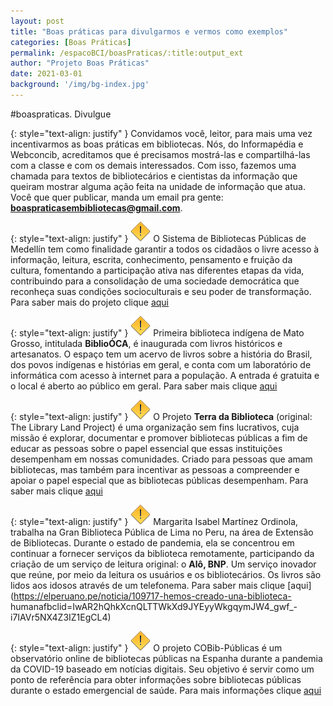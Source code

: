 ```yaml
---
layout: post
title: "Boas práticas para divulgarmos e vermos como exemplos"
categories: [Boas Práticas]
permalink: /espacoBCI/boasPraticas/:title:output_ext
author: "Projeto Boas Práticas"
date: 2021-03-01
background: '/img/bg-index.jpg'
---
```

#boaspraticas. Divulgue

{: style="text-align: justify" }
Convidamos você, leitor, para mais uma vez incentivarmos as boas práticas em bibliotecas. Nós, do Informapédia e Webconcib, acreditamos que é precisamos mostrá-las e compartilhá-las com a classe e com os demais interessados. Com isso, fazemos uma chamada para textos de bibliotecários e cientistas da informação que queiram mostrar alguma ação feita na unidade de informação que atua. Você que quer publicar, manda um email pra gente: **boaspraticasembibliotecas@gmail.com**.

{: style="text-align: justify" }
![](/img/warning.png) O Sistema de Bibliotecas Públicas de Medellín tem como finalidade garantir a todos os cidadãos o livre acesso à informação, leitura, escrita, conhecimento, pensamento e fruição da cultura, fomentando a participação ativa nas diferentes etapas da vida, contribuindo para a
consolidação de uma sociedade democrática que reconheça suas condições socioculturais e seu poder de transformação. Para saber mais do projeto clique [aqui](https://bibliotecasmedellin.gov.co/cms/blog/abc-para-conocer-los-servicios-de-makerspace-de-sistema-de-bibliotecas-publicas-de-medellin/?fbclid=IwAR2hQhkXcnQLTTWkXd9JYEyyWkgqymJW4_gwf_-i7IAVr5NX4Z3IZ1EgCL4)

{: style="text-align: justify" }
![](/img/warning.png) Primeira biblioteca indígena de Mato Grosso, intitulada **BiblioÓCA**, é inaugurada com livros históricos e artesanatos. O espaço tem um acervo de livros sobre a história do Brasil, dos povos indígenas e histórias em geral, e conta com um laboratório de informática com acesso
à internet para a população. A entrada é gratuita e o local é aberto ao público em geral. Para saber mais clique [aqui](https://g1.globo.com/mt/mato-grosso/noticia/2020/12/22/primeira-biblioteca-indigena-de-mt-e-inaugurada-com-livros-historicos-e-artesanatos.ghtml)

{: style="text-align: justify" }
![](/img/warning.png) O Projeto **Terra da Biblioteca** (original: The Library Land Project) é uma organização sem fins lucrativos, cuja missão é explorar, documentar e promover bibliotecas públicas a fim de educar as pessoas sobre o papel essencial que essas instituições desempenham em nossas
comunidades. Criado para pessoas que amam bibliotecas, mas também para incentivar as pessoas a compreender e apoiar o papel especial que as bibliotecas públicas desempenham. Para saber mais clique [aqui](https://librarylandproject.org/)

{: style="text-align: justify" }
![](/img/warning.png) Margarita Isabel Martínez Ordinola, trabalha na Gran Biblioteca Pública de Lima no Peru, na área de Extensão de Bibliotecas. Durante o estado de pandemia, ela se concentrou em continuar a fornecer serviços da biblioteca remotamente, participando da criação de um serviço de leitura original: o **Alô, BNP**. Um serviço inovador que reúne, por meio da leitura os usuários e os bibliotecários. Os livros são lidos aos idosos através de um telefonema. Para saber mais clique [aqui](https://elperuano.pe/noticia/109717-hemos-creado-una-biblioteca-
humanafbclid=IwAR2hQhkXcnQLTTWkXd9JYEyyWkgqymJW4_gwf_-i7IAVr5NX4Z3IZ1EgCL4)

{: style="text-align: justify" }
![](/img/warning.png) O projeto COBib-Públicas é um observatório online de bibliotecas públicas na Espanha durante a pandemia da COVID-19 baseado em notícias digitais. Seu objetivo é servir como um ponto de referência para obter informações sobre bibliotecas públicas durante o estado
emergencial de saúde. Para mais informações clique [aqui](https://wpd.ugr.es/~pedrolr/cobib-publicas/)